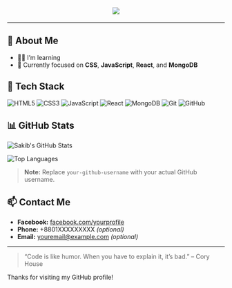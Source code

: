 <!-- Typing animation using SVG -->
<h1 align="center">
  <img src="https://readme-typing-svg.demolab.com/?lines=I+am+Sakib+Nasib;PhoneTone+Web+Developer;&center=true&width=380&height=45">
</h1>

---

## 🚀 About Me

- 👨‍💻 I’m learning 
- 🌱 Currently focused on **CSS**, **JavaScript**, **React**, and **MongoDB**


## 🧰 Tech Stack

![HTML5](https://img.shields.io/badge/HTML5-E34F26?style=flat&logo=html5&logoColor=white)
![CSS3](https://img.shields.io/badge/CSS3-1572B6?style=flat&logo=css3&logoColor=white)
![JavaScript](https://img.shields.io/badge/JavaScript-F7DF1E?style=flat&logo=javascript&logoColor=black)
![React](https://img.shields.io/badge/React-20232A?style=flat&logo=react&logoColor=61DAFB)
![MongoDB](https://img.shields.io/badge/MongoDB-4EA94B?style=flat&logo=mongodb&logoColor=white)
![Git](https://img.shields.io/badge/Git-F05032?style=flat&logo=git&logoColor=white)
![GitHub](https://img.shields.io/badge/GitHub-181717?style=flat&logo=github&logoColor=white)

## 📊 GitHub Stats

![Sakib's GitHub Stats](https://github-readme-stats.vercel.app/api?username=your-github-username&show_icons=true&theme=react&hide_border=true)

![Top Languages](https://github-readme-stats.vercel.app/api/top-langs/?username=your-github-username&layout=compact&theme=react&hide_border=true)

> **Note:** Replace `your-github-username` with your actual GitHub username.

## 📫 Contact Me

- **Facebook:** [facebook.com/yourprofile](https://facebook.com/yourprofile)
- **Phone:** +8801XXXXXXXXX *(optional)*
- **Email:** youremail@example.com *(optional)*

---

> “Code is like humor. When you have to explain it, it’s bad.” – Cory House

Thanks for visiting my GitHub profile!
